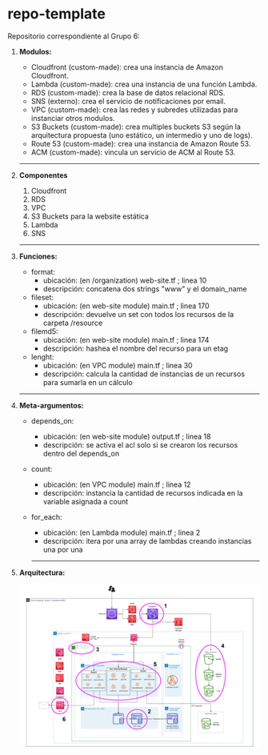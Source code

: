 # repo-template

Repositorio correspondiente al Grupo 6:

1. **Modulos:**

   * Cloudfront (custom-made): crea una instancia de Amazon Cloudfront.
   * Lambda (custom-made): crea una instancia de una función Lambda.
   * RDS (custom-made): crea la base de datos relacional RDS.
   * SNS (externo): crea el servicio de notificaciones por email.
   * VPC (custom-made): crea las redes y subredes utilizadas para instanciar otros modulos.
   * S3 Buckets (custom-made): crea multiples buckets S3 según la arquitectura propuesta (uno estático, un intermedio y uno de logs).
   * Route 53 (custom-made): crea una instancia de Amazon Route 53.
   * ACM (custom-made): vincula un servicio de ACM al Route 53.

   ---
2. **Componentes**

   1. Cloudfront
   2. RDS
   3. VPC
   4. S3 Buckets para la website estática
   5. Lambda
   6. SNS

   ---
3. **Funciones:**

   * format:
     * ubicación: (en /organization) web-site.tf ; linea 10
     * descripción: concatena dos strings "www" y el domain_name
   * fileset:
     * ubicación: (en web-site module) main.tf ; linea 170
     * descripción: devuelve un set con todos los recursos de la carpeta /resource
   * filemd5:
     * ubicación: (en web-site module) main.tf ; linea 174
     * descripción: hashea el nombre del recurso para un etag
   * lenght:
     * ubicación: (en VPC module) main.tf ; linea 30
     * descripción: calcula la cantidad de instancias de un recursos para sumarla en un cálculo

   ---
4. **Meta-argumentos:**

   * depends_on:

     * ubicación: (en web-site module) output.tf ; linea 18
     * descripción: se activa el acl solo si se crearon los recursos dentro del depends_on
   * count:

     * ubicación: (en VPC module) main.tf ; linea 12
     * descripción: instancia la cantidad de recursos indicada en la variable asignada a count
   * for_each:

     * ubicación: (en Lambda module) main.tf ; linea 2
     * descripción: itera por una array de lambdas creando instancias una por una

     ---
5. **Arquitectura:**

   ![1684539237131](image/README/1684539237131.png)
